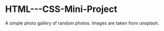 # HTML---CSS-Mini-Project

A simple photo gallery of random photos.
Images are taken from unsplash.
